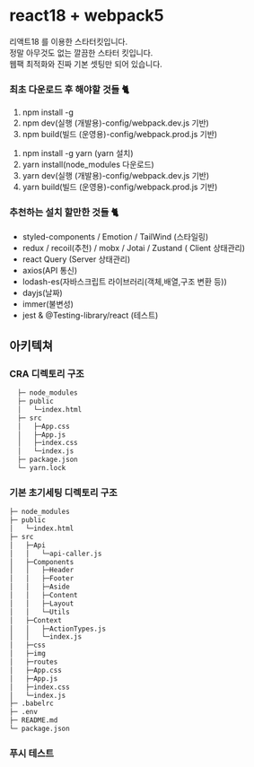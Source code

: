 # react18 + webpack5

리액트18 를 이용한 스타터킷입니다.<br>
정말 아무것도 없는 깔끔한 스타터 킷입니다.<br>
웹팩 최적화와 진짜 기본 셋팅만 되어 있습니다.<br>

### 최초 다운로드 후 해야할 것들 🐈

<!-- npm install -->

1. npm install -g
2. npm dev(실행 (개발용)-config/webpack.dev.js 기반)
3. npm build(빌드 (운영용)-config/webpack.prod.js 기반)

<!-- yarn install -->

1. npm install -g yarn (yarn 설치)
2. yarn install(node_modules 다운로드)
3. yarn dev(실행 (개발용)-config/webpack.dev.js 기반)
4. yarn build(빌드 (운영용)-config/webpack.prod.js 기반)

### 추천하는 설치 할만한 것들 🐈

- styled-components / Emotion / TailWind (스타일링)
- redux / recoil(추천) / mobx / Jotai / Zustand ( Client 상태관리)
- react Query (Server 상태관리)
- axios(API 통신)
- lodash-es(자바스크립트 라이브러리(객체,배열,구조 변환 등))
- dayjs(날짜)
- immer(불변성)
- jest & @Testing-library/react (테스트)

## 아키텍쳐

### CRA 디렉토리 구조

```bash
  ├─ node_modules
  ├─ public
  │   └─index.html
  ├─ src
  │   ├─App.css
  │   ├─App.js
  │   ├─index.css
  │   └─index.js
  ├─ package.json
  └─ yarn.lock
```

### 기본 초기세팅 디렉토리 구조

```bash
├─ node_modules
├─ public
│   └─index.html
├─ src
│   ├─Api
│   │   └─api-caller.js
│   ├─Components
│   │   ├─Header
│   │   ├─Footer
│   │   ├─Aside
│   │   ├─Content
│   │   ├─Layout
│   │   └─Utils
│   ├─Context
│   │   ├─ActionTypes.js
│   │   └─index.js
│   ├─css
│   ├─img
│   ├─routes
│   ├─App.css
│   ├─App.js
│   ├─index.css
│   └─index.js
├─ .babelrc
├─ .env
├─ README.md
└─ package.json
```
### 푸시 테스트